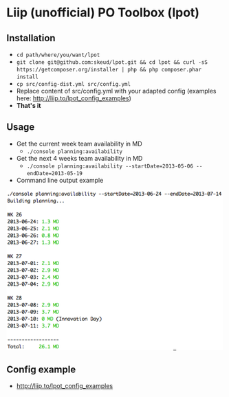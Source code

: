 # Liip (unofficial) PO Toolbox (lpot)

## Installation
* `cd path/where/you/want/lpot`
* `git clone git@github.com:skeud/lpot.git && cd lpot && curl -sS https://getcomposer.org/installer | php && php composer.phar install`
* `cp src/config-dist.yml src/config.yml`
* Replace content of src/config.yml with your adapted config (examples here: http://liip.to/lpot_config_examples)
* **That's it**

## Usage
* Get the current week team availability in MD
    * `./console planning:availability`
* Get the next 4 weeks team availability in MD
    * `./console planning:availability --startDate=2013-05-06 --endDate=2013-05-19`
* Command line output example

![lpot output example](/images/lpot_example.png)

## Config example
* http://liip.to/lpot_config_examples